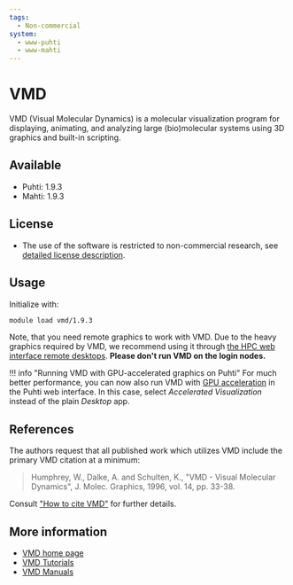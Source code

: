```yaml
---
tags:
  - Non-commercial
system:
  - www-puhti
  - www-mahti
---
```


# VMD

VMD (Visual Molecular Dynamics) is a molecular visualization program for
displaying, animating, and analyzing large (bio)molecular systems using 3D
graphics and built-in scripting.

## Available

- Puhti: 1.9.3
- Mahti: 1.9.3

## License

- The use of the software is restricted to non-commercial research, see
  [detailed license description](https://www.ks.uiuc.edu/Research/vmd/current/LICENSE.html).

## Usage

Initialize with:

```bash
module load vmd/1.9.3 
```

Note, that you need remote graphics to work with VMD. Due to the heavy graphics
required by VMD, we recommend using it through
[the HPC web interface remote desktops](../computing/webinterface/desktop.md).
**Please don't run VMD on the login nodes.**

!!! info "Running VMD with GPU-accelerated graphics on Puhti"
    For much better performance, you can now also run VMD with
    [GPU acceleration](../computing/webinterface/accelerated-visualization.md)
    in the Puhti web interface. In this case, select
    _Accelerated Visualization_ instead of the plain _Desktop_ app.

## References

The authors request that all published work which utilizes VMD include the
primary VMD citation at a minimum:

> Humphrey, W., Dalke, A. and Schulten, K., "VMD - Visual Molecular Dynamics",
  J. Molec. Graphics, 1996, vol. 14, pp. 33-38. 

Consult
["How to cite VMD"](https://www.ks.uiuc.edu/Research/vmd/allversions/cite.html)
for further details.

## More information

- [VMD home page](http://www.ks.uiuc.edu/Research/vmd/)
- [VMD Tutorials](http://www.ks.uiuc.edu/Research/vmd/current/docs.html#tutorials)
- [VMD Manuals](http://www.ks.uiuc.edu/Research/vmd/current/docs.html)  
